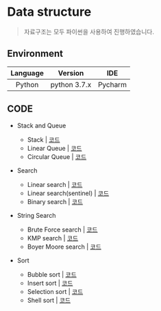 # Data structure
> 자료구조는 모두 파이썬을 사용하여 진행하였습니다.

## Environment
Language | Version | IDE
:---: | :---: | :---:
Python | python 3.7.x | Pycharm 

## CODE
* Stack and Queue
  - Stack | [코드](Stack_and_Queue/Stack.py)
  - Linear Queue | [코드](Stack_and_Queue/Linear_Queue(use_dynamic_list).py)
  - Circular Queue | [코드](Stack_and_Queue/Circular_Queue.py)
  
* Search
  - Linear search | [코드](Search/Linear_search(sequential_search).py)
  - Linear search(sentinel) | [코드](Search/Linear_search(sequential_search)_use_sentinel.py)
  - Binary search | [코드](Search/Binary_search.py)
  
* String Search
  - Brute Force search | [코드](Search/Brute-Force_search.py)
  - KMP search | [코드](Search/KMP_search.py)
  - Boyer Moore search | [코드](Search/Boyer-Moore_search.py)
  
* Sort
  - Bubble sort | [코드](Sort/Bubble_sort.py)
  - Insert sort | [코드](Sort/Insert_sort.py)
  - Selection sort | [코드](Sort/Selection_sort.py)
  - Shell sort | [코드](Sort/Shell_sort.py)
